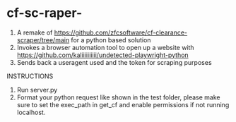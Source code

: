 # cf-sc-raper-


1. A remake of https://github.com/zfcsoftware/cf-clearance-scraper/tree/main for a python based solution
2. Invokes a browser automation tool to open up a website with https://github.com/kaliiiiiiiiii/undetected-playwright-python
3. Sends back a useragent used and the token for scraping purposes


INSTRUCTIONS
1. Run server.py
2. Format your python request like shown in the test folder, please make sure to set the exec_path in get_cf and enable permissions if not running localhost.

